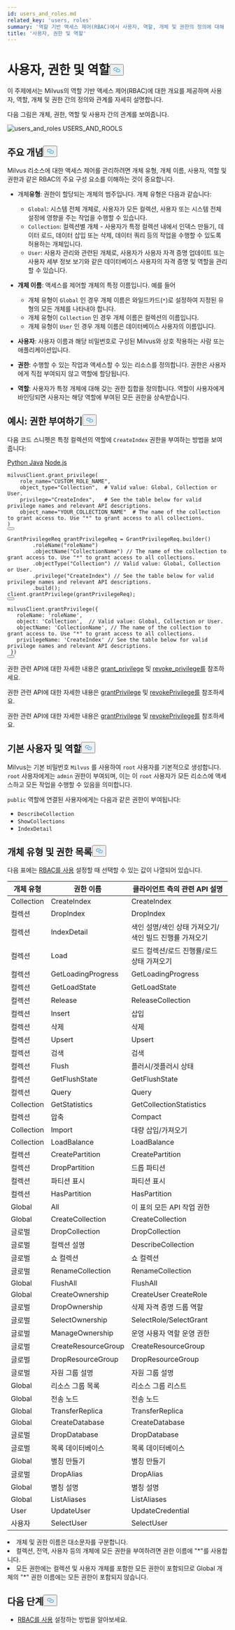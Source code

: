 ```yaml
---
id: users_and_roles.md
related_key: 'users, roles'
summary: '역할 기반 액세스 제어(RBAC)에서 사용자, 역할, 개체 및 권한의 정의에 대해 알아보세요.'
title: '사용자, 권한 및 역할'
---
```

<h1 id="Users-Privileges-and-Roles" class="common-anchor-header">사용자, 권한 및 역할<button data-href="#Users-Privileges-and-Roles" class="anchor-icon" translate="no">
      <svg translate="no"
        aria-hidden="true"
        focusable="false"
        height="20"
        version="1.1"
        viewBox="0 0 16 16"
        width="16"
      >
        <path
          fill="#0092E4"
          fill-rule="evenodd"
          d="M4 9h1v1H4c-1.5 0-3-1.69-3-3.5S2.55 3 4 3h4c1.45 0 3 1.69 3 3.5 0 1.41-.91 2.72-2 3.25V8.59c.58-.45 1-1.27 1-2.09C10 5.22 8.98 4 8 4H4c-.98 0-2 1.22-2 2.5S3 9 4 9zm9-3h-1v1h1c1 0 2 1.22 2 2.5S13.98 12 13 12H9c-.98 0-2-1.22-2-2.5 0-.83.42-1.64 1-2.09V6.25c-1.09.53-2 1.84-2 3.25C6 11.31 7.55 13 9 13h4c1.45 0 3-1.69 3-3.5S14.5 6 13 6z"
        ></path>
      </svg>
    </button></h1><p>이 주제에서는 Milvus의 역할 기반 액세스 제어(RBAC)에 대한 개요를 제공하며 사용자, 역할, 개체 및 권한 간의 정의와 관계를 자세히 설명합니다.</p>
<p>다음 그림은 개체, 권한, 역할 및 사용자 간의 관계를 보여줍니다.</p>
<p>
  
   <span class="img-wrapper"> <img translate="no" src="/docs/v2.4.x/assets/users_and_roles.png" alt="users_and_roles" class="doc-image" id="users_and_roles" />
   </span> <span class="img-wrapper"> <span>USERS_AND_ROOLS</span> </span></p>
<h2 id="Key-concepts" class="common-anchor-header">주요 개념<button data-href="#Key-concepts" class="anchor-icon" translate="no">
      <svg translate="no"
        aria-hidden="true"
        focusable="false"
        height="20"
        version="1.1"
        viewBox="0 0 16 16"
        width="16"
      >
        <path
          fill="#0092E4"
          fill-rule="evenodd"
          d="M4 9h1v1H4c-1.5 0-3-1.69-3-3.5S2.55 3 4 3h4c1.45 0 3 1.69 3 3.5 0 1.41-.91 2.72-2 3.25V8.59c.58-.45 1-1.27 1-2.09C10 5.22 8.98 4 8 4H4c-.98 0-2 1.22-2 2.5S3 9 4 9zm9-3h-1v1h1c1 0 2 1.22 2 2.5S13.98 12 13 12H9c-.98 0-2-1.22-2-2.5 0-.83.42-1.64 1-2.09V6.25c-1.09.53-2 1.84-2 3.25C6 11.31 7.55 13 9 13h4c1.45 0 3-1.69 3-3.5S14.5 6 13 6z"
        ></path>
      </svg>
    </button></h2><p>Milvus 리소스에 대한 액세스 제어를 관리하려면 개체 유형, 개체 이름, 사용자, 역할 및 권한과 같은 RBAC의 주요 구성 요소를 이해하는 것이 중요합니다.</p>
<ul>
<li><p>개체<strong>유형</strong>: 권한이 할당되는 개체의 범주입니다. 개체 유형은 다음과 같습니다:</p>
<ul>
<li><code translate="no">Global</code>: 시스템 전체 개체로, 사용자가 모든 컬렉션, 사용자 또는 시스템 전체 설정에 영향을 주는 작업을 수행할 수 있습니다.</li>
<li><code translate="no">Collection</code>: 컬렉션별 개체 - 사용자가 특정 컬렉션 내에서 인덱스 만들기, 데이터 로드, 데이터 삽입 또는 삭제, 데이터 쿼리 등의 작업을 수행할 수 있도록 허용하는 개체입니다.</li>
<li><code translate="no">User</code>: 사용자 관리와 관련된 개체로, 사용자가 사용자 자격 증명 업데이트 또는 사용자 세부 정보 보기와 같은 데이터베이스 사용자의 자격 증명 및 역할을 관리할 수 있습니다.</li>
</ul></li>
<li><p><strong>개체 이름</strong>: 액세스를 제어할 개체의 특정 이름입니다. 예를 들어</p>
<ul>
<li>개체 유형이 <code translate="no">Global</code> 인 경우 개체 이름은 와일드카드(<code translate="no">*</code>)로 설정하여 지정된 유형의 모든 개체를 나타내야 합니다.</li>
<li>개체 유형이 <code translate="no">Collection</code> 인 경우 개체 이름은 컬렉션의 이름입니다.</li>
<li>개체 유형이 <code translate="no">User</code> 인 경우 개체 이름은 데이터베이스 사용자의 이름입니다.</li>
</ul></li>
<li><p><strong>사용자</strong>: 사용자 이름과 해당 비밀번호로 구성된 Milvus와 상호 작용하는 사람 또는 애플리케이션입니다.</p></li>
<li><p><strong>권한</strong>: 수행할 수 있는 작업과 액세스할 수 있는 리소스를 정의합니다. 권한은 사용자에게 직접 부여되지 않고 역할에 할당됩니다.</p></li>
<li><p><strong>역할</strong>: 사용자가 특정 개체에 대해 갖는 권한 집합을 정의합니다. 역할이 사용자에게 바인딩되면 사용자는 해당 역할에 부여된 모든 권한을 상속받습니다.</p></li>
</ul>
<h2 id="Example-Granting-privileges" class="common-anchor-header">예시: 권한 부여하기<button data-href="#Example-Granting-privileges" class="anchor-icon" translate="no">
      <svg translate="no"
        aria-hidden="true"
        focusable="false"
        height="20"
        version="1.1"
        viewBox="0 0 16 16"
        width="16"
      >
        <path
          fill="#0092E4"
          fill-rule="evenodd"
          d="M4 9h1v1H4c-1.5 0-3-1.69-3-3.5S2.55 3 4 3h4c1.45 0 3 1.69 3 3.5 0 1.41-.91 2.72-2 3.25V8.59c.58-.45 1-1.27 1-2.09C10 5.22 8.98 4 8 4H4c-.98 0-2 1.22-2 2.5S3 9 4 9zm9-3h-1v1h1c1 0 2 1.22 2 2.5S13.98 12 13 12H9c-.98 0-2-1.22-2-2.5 0-.83.42-1.64 1-2.09V6.25c-1.09.53-2 1.84-2 3.25C6 11.31 7.55 13 9 13h4c1.45 0 3-1.69 3-3.5S14.5 6 13 6z"
        ></path>
      </svg>
    </button></h2><p>다음 코드 스니펫은 특정 컬렉션의 역할에 <code translate="no">CreateIndex</code> 권한을 부여하는 방법을 보여줍니다:</p>
<div class="multipleCode">
   <a href="#python">Python </a> <a href="#java">Java</a> <a href="#javascript">Node.js</a></div>
<pre><code translate="no" class="language-python">milvusClient.grant_privilege(
    role_name=<span class="hljs-string">&quot;CUSTOM_ROLE_NAME&quot;</span>,
    object_type=<span class="hljs-string">&quot;Collection&quot;</span>,  <span class="hljs-comment"># Valid value: Global, Collection or User.</span>
    privilege=<span class="hljs-string">&quot;CreateIndex&quot;</span>,   <span class="hljs-comment"># See the table below for valid privilege names and relevant API descriptions.</span>
    object_name=<span class="hljs-string">&quot;YOUR_COLLECTION_NAME&quot;</span>  <span class="hljs-comment"># The name of the collection to grant access to. Use &quot;*&quot; to grant access to all collections.</span>
)
<button class="copy-code-btn"></button></code></pre>
<pre><code translate="no" class="language-java"><span class="hljs-type">GrantPrivilegeReq</span> <span class="hljs-variable">grantPrivilegeReq</span> <span class="hljs-operator">=</span> GrantPrivilegeReq.builder()
        .roleName(<span class="hljs-string">&quot;roleName&quot;</span>)
        .objectName(<span class="hljs-string">&quot;CollectionName&quot;</span>) <span class="hljs-comment">// The name of the collection to grant access to. Use &quot;*&quot; to grant access to all collections.</span>
        .objectType(<span class="hljs-string">&quot;Collection&quot;</span>) <span class="hljs-comment">// Valid value: Global, Collection or User.</span>
        .privilege(<span class="hljs-string">&quot;CreateIndex&quot;</span>) <span class="hljs-comment">// See the table below for valid privilege names and relevant API descriptions.</span>
        .build();
client.grantPrivilege(grantPrivilegeReq);
<button class="copy-code-btn"></button></code></pre>
<pre><code translate="no" class="language-javascript">milvusClient.grantPrivilege({
   roleName: <span class="hljs-string">&#x27;roleName&#x27;</span>,
   <span class="hljs-built_in">object</span>: <span class="hljs-string">&#x27;Collection&#x27;</span>,  <span class="hljs-comment">// Valid value: Global, Collection or User.</span>
   objectName: <span class="hljs-string">&#x27;CollectionName&#x27;</span>, <span class="hljs-comment">// The name of the collection to grant access to. Use &quot;*&quot; to grant access to all collections.</span>
   privilegeName: <span class="hljs-string">&#x27;CreateIndex&#x27;</span> <span class="hljs-comment">// See the table below for valid privilege names and relevant API descriptions.</span>
 })
<button class="copy-code-btn"></button></code></pre>
<div class="language-python">
<p>권한 관련 API에 대한 자세한 내용은 <a href="https://milvus.io/api-reference/pymilvus/v2.4.x/MilvusClient/Authentication/grant_privilege.md">grant_privilege</a> 및 <a href="https://milvus.io/api-reference/pymilvus/v2.4.x/MilvusClient/Authentication/revoke_privileges.md">revoke_privilege를</a> 참조하세요.</p>
</div>
<div class="language-java">
<p>권한 관련 API에 대한 자세한 내용은 <a href="https://milvus.io/api-reference/java/v2.4.x/v2/Authentication/grantPrivilege.md">grantPrivilege</a> 및 <a href="https://milvus.io/api-reference/java/v2.4.x/v2/Authentication/revokePrivilege.md">revokePrivilege를</a> 참조하세요.</p>
</div>
<div class="language-javascript">
<p>권한 관련 API에 대한 자세한 내용은 <a href="https://milvus.io/api-reference/node/v2.4.x/Authentication/grantPrivilege.md">grantPrivilege</a> 및 <a href="https://milvus.io/api-reference/node/v2.4.x/Authentication/revokePrivilege.md">revokePrivilege를</a> 참조하세요.</p>
</div>
<h2 id="Default-users-and-roles" class="common-anchor-header">기본 사용자 및 역할<button data-href="#Default-users-and-roles" class="anchor-icon" translate="no">
      <svg translate="no"
        aria-hidden="true"
        focusable="false"
        height="20"
        version="1.1"
        viewBox="0 0 16 16"
        width="16"
      >
        <path
          fill="#0092E4"
          fill-rule="evenodd"
          d="M4 9h1v1H4c-1.5 0-3-1.69-3-3.5S2.55 3 4 3h4c1.45 0 3 1.69 3 3.5 0 1.41-.91 2.72-2 3.25V8.59c.58-.45 1-1.27 1-2.09C10 5.22 8.98 4 8 4H4c-.98 0-2 1.22-2 2.5S3 9 4 9zm9-3h-1v1h1c1 0 2 1.22 2 2.5S13.98 12 13 12H9c-.98 0-2-1.22-2-2.5 0-.83.42-1.64 1-2.09V6.25c-1.09.53-2 1.84-2 3.25C6 11.31 7.55 13 9 13h4c1.45 0 3-1.69 3-3.5S14.5 6 13 6z"
        ></path>
      </svg>
    </button></h2><p>Milvus는 기본 비밀번호 <code translate="no">Milvus</code> 를 사용하여 <code translate="no">root</code> 사용자를 기본적으로 생성합니다. <code translate="no">root</code> 사용자에게는 <code translate="no">admin</code> 권한이 부여되며, 이는 이 <code translate="no">root</code> 사용자가 모든 리소스에 액세스하고 모든 작업을 수행할 수 있음을 의미합니다.</p>
<p><code translate="no">public</code> 역할에 연결된 사용자에게는 다음과 같은 권한이 부여됩니다:</p>
<ul>
<li><code translate="no">DescribeCollection</code></li>
<li><code translate="no">ShowCollections</code></li>
<li><code translate="no">IndexDetail</code></li>
</ul>
<h2 id="List-of-object-types-and-privileges" class="common-anchor-header">개체 유형 및 권한 목록<button data-href="#List-of-object-types-and-privileges" class="anchor-icon" translate="no">
      <svg translate="no"
        aria-hidden="true"
        focusable="false"
        height="20"
        version="1.1"
        viewBox="0 0 16 16"
        width="16"
      >
        <path
          fill="#0092E4"
          fill-rule="evenodd"
          d="M4 9h1v1H4c-1.5 0-3-1.69-3-3.5S2.55 3 4 3h4c1.45 0 3 1.69 3 3.5 0 1.41-.91 2.72-2 3.25V8.59c.58-.45 1-1.27 1-2.09C10 5.22 8.98 4 8 4H4c-.98 0-2 1.22-2 2.5S3 9 4 9zm9-3h-1v1h1c1 0 2 1.22 2 2.5S13.98 12 13 12H9c-.98 0-2-1.22-2-2.5 0-.83.42-1.64 1-2.09V6.25c-1.09.53-2 1.84-2 3.25C6 11.31 7.55 13 9 13h4c1.45 0 3-1.69 3-3.5S14.5 6 13 6z"
        ></path>
      </svg>
    </button></h2><p>다음 표에는 <a href="/docs/ko/v2.4.x/rbac.md">RBAC를 사용</a> 설정할 때 선택할 수 있는 값이 나열되어 있습니다.</p>
<table>
<thead>
<tr><th>개체 유형</th><th>권한 이름</th><th>클라이언트 측의 관련 API 설명</th></tr>
</thead>
<tbody>
<tr><td>Collection</td><td>CreateIndex</td><td>CreateIndex</td></tr>
<tr><td>컬렉션</td><td>DropIndex</td><td>DropIndex</td></tr>
<tr><td>컬렉션</td><td>IndexDetail</td><td>색인 설명/색인 상태 가져오기/색인 빌드 진행률 가져오기</td></tr>
<tr><td>컬렉션</td><td>Load</td><td>로드 컬렉션/로드 진행률/로드 상태 가져오기</td></tr>
<tr><td>컬렉션</td><td>GetLoadingProgress</td><td>GetLoadingProgress</td></tr>
<tr><td>컬렉션</td><td>GetLoadState</td><td>GetLoadState</td></tr>
<tr><td>컬렉션</td><td>Release</td><td>ReleaseCollection</td></tr>
<tr><td>컬렉션</td><td>Insert</td><td>삽입</td></tr>
<tr><td>컬렉션</td><td>삭제</td><td>삭제</td></tr>
<tr><td>컬렉션</td><td>Upsert</td><td>Upsert</td></tr>
<tr><td>컬렉션</td><td>검색</td><td>검색</td></tr>
<tr><td>컬렉션</td><td>Flush</td><td>플러시/겟플러시 상태</td></tr>
<tr><td>컬렉션</td><td>GetFlushState</td><td>GetFlushState</td></tr>
<tr><td>컬렉션</td><td>Query</td><td>Query</td></tr>
<tr><td>Collection</td><td>GetStatistics</td><td>GetCollectionStatistics</td></tr>
<tr><td>컬렉션</td><td>압축</td><td>Compact</td></tr>
<tr><td>Collection</td><td>Import</td><td>대량 삽입/가져오기</td></tr>
<tr><td>Collection</td><td>LoadBalance</td><td>LoadBalance</td></tr>
<tr><td>컬렉션</td><td>CreatePartition</td><td>CreatePartition</td></tr>
<tr><td>컬렉션</td><td>DropPartition</td><td>드롭 파티션</td></tr>
<tr><td>컬렉션</td><td>파티션 표시</td><td>파티션 표시</td></tr>
<tr><td>컬렉션</td><td>HasPartition</td><td>HasPartition</td></tr>
<tr><td>Global</td><td>All</td><td>이 표의 모든 API 작업 권한</td></tr>
<tr><td>Global</td><td>CreateCollection</td><td>CreateCollection</td></tr>
<tr><td>글로벌</td><td>DropCollection</td><td>DropCollection</td></tr>
<tr><td>글로벌</td><td>컬렉션 설명</td><td>DescribeCollection</td></tr>
<tr><td>글로벌</td><td>쇼 컬렉션</td><td>쇼 컬렉션</td></tr>
<tr><td>글로벌</td><td>RenameCollection</td><td>RenameCollection</td></tr>
<tr><td>Global</td><td>FlushAll</td><td>FlushAll</td></tr>
<tr><td>Global</td><td>CreateOwnership</td><td>CreateUser CreateRole</td></tr>
<tr><td>글로벌</td><td>DropOwnership</td><td>삭제 자격 증명 드롭 역할</td></tr>
<tr><td>글로벌</td><td>SelectOwnership</td><td>SelectRole/SelectGrant</td></tr>
<tr><td>글로벌</td><td>ManageOwnership</td><td>운영 사용자 역할 운영 권한</td></tr>
<tr><td>글로벌</td><td>CreateResourceGroup</td><td>CreateResourceGroup</td></tr>
<tr><td>글로벌</td><td>DropResourceGroup</td><td>DropResourceGroup</td></tr>
<tr><td>글로벌</td><td>자원 그룹 설명</td><td>자원 그룹 설명</td></tr>
<tr><td>Global</td><td>리소스 그룹 목록</td><td>리소스 그룹 리스트</td></tr>
<tr><td>Global</td><td>전송 노드</td><td>전송 노드</td></tr>
<tr><td>Global</td><td>TransferReplica</td><td>TransferReplica</td></tr>
<tr><td>Global</td><td>CreateDatabase</td><td>CreateDatabase</td></tr>
<tr><td>글로벌</td><td>DropDatabase</td><td>DropDatabase</td></tr>
<tr><td>글로벌</td><td>목록 데이터베이스</td><td>목록 데이터베이스</td></tr>
<tr><td>Global</td><td>별칭 만들기</td><td>별칭 만들기</td></tr>
<tr><td>글로벌</td><td>DropAlias</td><td>DropAlias</td></tr>
<tr><td>Global</td><td>별칭 설명</td><td>별칭 설명</td></tr>
<tr><td>Global</td><td>ListAliases</td><td>ListAliases</td></tr>
<tr><td>User</td><td>UpdateUser</td><td>UpdateCredential</td></tr>
<tr><td>사용자</td><td>SelectUser</td><td>SelectUser</td></tr>
</tbody>
</table>
<div class="alert note">
<li>개체 및 권한 이름은 대소문자를 구분합니다.</li>
<li>컬렉션, 전역, 사용자 등의 개체에 모든 권한을 부여하려면 권한 이름에 "*"를 사용합니다. </li>
<li>모든 권한에는 컬렉션 및 사용자 개체를 포함한 모든 권한이 포함되므로 Global 개체의 "*" 권한 이름에는 모든 권한이 포함되지 않습니다.</li>
</div>
<h2 id="Whats-next" class="common-anchor-header">다음 단계<button data-href="#Whats-next" class="anchor-icon" translate="no">
      <svg translate="no"
        aria-hidden="true"
        focusable="false"
        height="20"
        version="1.1"
        viewBox="0 0 16 16"
        width="16"
      >
        <path
          fill="#0092E4"
          fill-rule="evenodd"
          d="M4 9h1v1H4c-1.5 0-3-1.69-3-3.5S2.55 3 4 3h4c1.45 0 3 1.69 3 3.5 0 1.41-.91 2.72-2 3.25V8.59c.58-.45 1-1.27 1-2.09C10 5.22 8.98 4 8 4H4c-.98 0-2 1.22-2 2.5S3 9 4 9zm9-3h-1v1h1c1 0 2 1.22 2 2.5S13.98 12 13 12H9c-.98 0-2-1.22-2-2.5 0-.83.42-1.64 1-2.09V6.25c-1.09.53-2 1.84-2 3.25C6 11.31 7.55 13 9 13h4c1.45 0 3-1.69 3-3.5S14.5 6 13 6z"
        ></path>
      </svg>
    </button></h2><ul>
<li><a href="/docs/ko/v2.4.x/rbac.md">RBAC를 사용</a> 설정하는 방법을 알아보세요.</li>
</ul>
